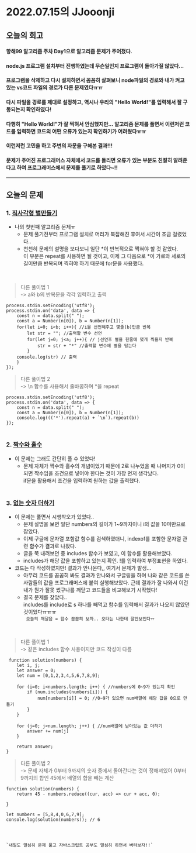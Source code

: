# 2022.07.15의 JJooonji

## 오늘의 회고
#### 항해99 알고리즘 주차 Day1으로 알고리즘 문제가 주어졌다.
#### node.js 프로그램 설치부터 진행하였는데 무슨일인지 프로그램이 돌아가질 않았다...
#### 프로그램을 삭제하고 다시 설치하면서 꼼꼼히 살펴보니 node파일의 경로와 내가 켜고 있는 vs코드 파일의 경로가 다른 문제였다ㅠㅠ
#### 다시 파일을 경로를 제대로 설정하고, 역시나 우리의 "Hello World!"를 입력해서 잘 구동되는지 확인하였다!
#### 다행히 "Hello World!"가 잘 찍혀서 안심했지만... 알고리즘 문제를 풀면서 이런저런 코드를 입력하면 코드의 어떤 오류가 있는지 확인하기가 어려웠다ㅠㅠ
#### 이런저런 고민을 하고 주변의 자문을 구해본 결과!!!
#### 문제가 주어진 프로그래머스 자체에서 코드를 돌리면 오류가 있는 부분도 친절히 알려준다고 하여 프로그래머스에서 문제를 풀기로 하였다~!!



---
## 오늘의 문제
### 1. [직사각형 별만들기](https://github.com/JJooonji/Algorithm/blob/main/%EC%A7%81%EC%82%AC%EA%B0%81%ED%98%95%20%EB%B3%84%EB%A7%8C%EB%93%A4%EA%B8%B0.md)
* 나의 첫번째 알고리즘 문제ㅠ
  + 문제 풀기전부터 프로그램 설치로 머리가 복잡해진 후여서 시간이 조금 걸렸었다..
  + 천천히 문제의 설명을 보다보니 일단 *이 반복적으로 찍혀야 할 것 같았다. <br>이 부분은 repeat를 사용하면 될 것이고, 이제 그 다음으로 *이 가로와 세로의 길이만큼 반복되며 찍혀야 하기 때문에 for문을 사용했다.

<br>

> 다른 풀이법 1<br>
-> a와 b의 반복문을 각각 입력하고 출력
```
process.stdin.setEncoding('utf8');
process.stdin.on('data', data => {
    const n = data.split(" "); 
    const a = Number(n[0]), b = Number(n[1]); 
    for(let i=0; i<b; i++){ //i을 선언해주고 몇줄(b)만큼 반복
        let str = ""; //출력할 변수 선언
        for(let j=0; j<a; j++){ // j선언후 별을 한줄에 몇개 찍을지 반복
            str = str + "*" //출력할 변수에 별을 담는다
        } 
    console.log(str) // 출력
    }
});
```
> 다른 풀이법 2
<br>-> \n 함수를 사용해서 줄바꿈하며 *을 repeat
```
process.stdin.setEncoding('utf8');
process.stdin.on('data', data => {
    const n = data.split(" ");
    const a = Number(n[0]), b = Number(n[1]);
    console.log((('*').repeat(a) + `\n`).repeat(b))
});
```
#

### 2. [짝수와 홀수](https://github.com/JJooonji/Algorithm/blob/main/%EC%A7%9D%EC%88%98%EC%99%80%20%ED%99%80%EC%88%98.md)
* 이 문제는 그래도 간단히 풀 수 있었다!
  + 문제 자체가 짝수와 홀수의 개념이었기 때문에 2로 나누었을 때 나머지가 0이 되면 짝수임을 조건으로 넣어야 한다는 것이 가장 먼저 생각났다.<br>if문을 활용해서 조건을 입력하여 원하는 값을 출력했다.

#

### 3. [없는 숫자 더하기](https://github.com/JJooonji/Algorithm/blob/main/%EC%97%86%EB%8A%94%20%EC%88%AB%EC%9E%90%20%EB%8D%94%ED%95%98%EA%B8%B0.md)
* 이 문제는 풀면서 시행착오가 있었다..
  + 문제 설명을 보면 일단 numbers의 길이가 1~9까지이니 i의 값을 10미만으로 잡았다.
  + 이제 구글에 문자열 포함값 함수를 검색하였더니, indexof를 포함한 문자열 관련 함수가 결과로 나왔다.
  + 글을 쭉 내려보던 중 includes 함수가 보였고, 이 함수를 활용해보았다.
  + includes가 해당 값을 포함하고 있는지 확인. !를 입력하여 부정표현을 하였다.
* 코드는 다 작성하였지만! 결과가 안나온다,, 여기서 문제가 발생...
  + 아무리 코드를 꼼꼼히 봐도 결과가 안나와서 구글링을 하며 나와 같은 코드를 쓴 사람들의 값을 프로그래머스에 붙여 실행해보았다. 근데 결과가 잘 나와서 이건 내가 뭔가 잘못 썼구나를 깨닫고 코드들을 비교해보기 시작했다!
  + 결국 문제를 찾았다..<br>includes를 include로 s 하나를 빼먹고 함수를 입력해서 결과가 나오지 않았던 것이었다ㅠㅠㅠ<br>
  ` 오늘의 깨달음 = 함수 꼼꼼히 보자.. 오타는 나한테 잘안보인다ㅠ`

<br> 

> 다른 풀이법 1
 <br>-> 같은 includes 함수 사용이지만 코드 작성이 다름
```
 function solution(numbers) {
    let i, j;
    let answer = 0;
    let num = [0,1,2,3,4,5,6,7,8,9];
 
    for (i=0; i<numbers.length; i++) { //numbers에 0~9가 있는지 확인
        if (num.includes(numbers[i])) {
            num[numbers[i]] = 0; //0~9가 있으면 num배열에 해당 값을 0으로 만들기
        }
    }
 
    for (j=0; j<num.length; j++) { //num배열에 남아있는 값 더하기
        answer += num[j]
    }
 
    return answer;
}
``` 
> 다른 풀이법 2
<br>-> 문제 자체가 0부터 9까지의 숫자 중에서 돌아간다는 것이 정해져있어 0부터 9까지의 합인 45에서 배열의 합을 빼는 계산
```
function solution(numbers) {
    return 45 - numbers.reduce((cur, acc) => cur + acc, 0);
  
}

let numbers = [5,8,4,0,6,7,9];
console.log(solution(numbers)); // 6
```

#

```

`내일도 열심히 문제 풀고 자바스크립트 공부도 열심히 하면서 버텨보자!!`

```



